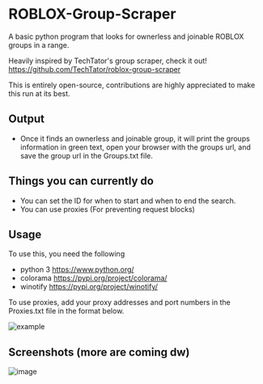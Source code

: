 # ROBLOX-Group-Scraper

A basic python program that looks for ownerless and joinable ROBLOX groups in a range.

Heavily inspired by TechTator's group scraper, check it out! 
https://github.com/TechTator/roblox-group-scraper

This is entirely open-source, contributions are highly appreciated to make this run at its best.

## Output
- Once it finds an ownerless and joinable group, it will print the groups information in green text, open your browser with the groups url, and save the group url in the Groups.txt file.

## Things you can currently do
- You can set the ID for when to start and when to end the search.
- You can use proxies (For preventing request blocks)
  
## Usage
To use this, you need the following
- python 3 https://www.python.org/
- colorama https://pypi.org/project/colorama/
- winotify https://pypi.org/project/winotify/

To use proxies, add your proxy addresses and port numbers in the Proxies.txt file in the format below.

![example](https://github.com/ymuuuun/ROBLOX-Group-Scraper/assets/170196194/a5027ffe-e724-4c8c-b0bf-a19aa5dac219)

## Screenshots (more are coming dw)

![image](https://github.com/ymuuuun/ROBLOX-Group-Scraper/assets/170196194/e67b0225-25ac-425f-ad1a-ae5f446cdf51)

